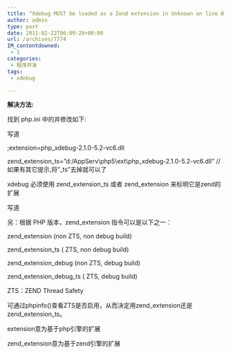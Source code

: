 ```yaml
---
title: “Xdebug MUST be loaded as a Zend extension in Unknown on line 0 “的解决办法
author: admin
type: post
date: 2011-02-22T06:09:28+00:00
url: /archives/7774
IM_contentdowned:
 - 1
categories:
 - 程序开发
tags:
 - xdebug

---
```

**解决方法:**

找到 php.ini 中的并修改如下:

写道

;extension=php_xdebug-2.1.0-5.2-vc6.dll

zend_extension_ts=”d:/AppServ\php5\ext\php_xdebug-2.1.0-5.2-vc6.dll” //如果有其它提示,将”_ts”去掉就可以了

xdebug 必须使用 zend\_extension\_ts 或者 zend_extension 来标明它是zend的扩展

写道

另：根据 PHP 版本，zend_extension 指令可以是以下之一：


zend_extension (non ZTS, non debug build)

zend_extension_ts ( ZTS, non debug build)

zend_extension_debug (non ZTS, debug build)

zend_extension_debug_ts ( ZTS, debug build)


ZTS：ZEND Thread Safety


可通过phpinfo()查看ZTS是否启用，从而决定用zend_extension还是zend_extension_ts。


extension意为基于php引擎的扩展


zend_extension意为基于zend引擎的扩展